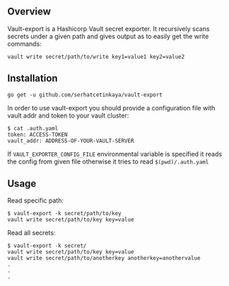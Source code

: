 ## Overview

Vault-export is a Hashicorp Vault secret exporter. It recursively scans secrets under a given path and gives output as to easily get the write commands:

```
vault write secret/path/to/write key1=value1 key2=value2
```

## Installation

```
go get -u github.com/serhatcetinkaya/vault-export
```

In order to use vault-export you should provide a configuration file with vault addr and token to your vault cluster:

```
$ cat .auth.yaml
token: ACCESS-TOKEN
vault_addr: ADDRESS-OF-YOUR-VAULT-SERVER
```

If `VAULT_EXPORTER_CONFIG_FILE` environmental variable is specified it reads the config from given file otherwise it tries to read `$(pwd)/.auth.yaml`

## Usage

Read specific path:

```
$ vault-export -k secret/path/to/key
vault write secret/path/to/key key=value
```

Read all secrets:

```
$ vault-export -k secret/
vault write secret/path/to/key key=value
vault write secret/path/to/anotherkey anotherkey=anothervalue
.
.
.
```

